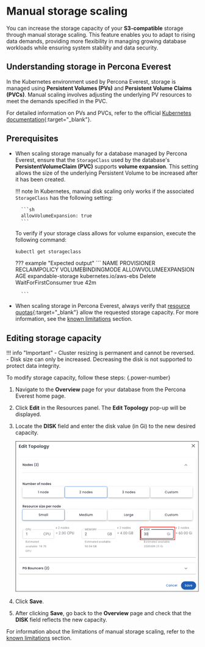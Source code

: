 # Manual storage scaling

You can increase the storage capacity of your **S3-compatible** storage through manual storage scaling. This feature enables you to adapt to rising data demands, providing more flexibility in managing growing database workloads while ensuring system stability and data security.

## Understanding storage in Percona Everest

In the Kubernetes environment used by Percona Everest, storage is managed using **Persistent Volumes (PVs)** and **Persistent Volume Claims (PVCs)**. Manual scaling involves adjusting the underlying PV resources to meet the demands specified in the PVC.

For detailed information on PVs and PVCs, refer to the official [Kubernetes documentation](https://kubernetes.io/docs/concepts/storage/persistent-volumes/){:target="_blank"}.

## Prerequisites

- When scaling storage manually for a database managed by Percona Everest, ensure that the `StorageClass` used by the database's **PersistentVolumeClaim (PVC)** supports **volume expansion**. This setting allows the size of the underlying Persistent Volume to be increased after it has been created.

    !!! note
        In Kubernetes, manual disk scaling only works if the associated `StorageClass` has the following setting:

        ```sh
        allowVolumeExpansion: true
        ```

    To verify if your storage class allows for volume expansion, execute the following command:

    ```sh
    kubectl get storageclass
    ```

    ??? example "Expected output"
        ```
NAME                   PROVISIONER             RECLAIMPOLICY   VOLUMEBINDINGMODE      ALLOWVOLUMEEXPANSION   AGE
expandable-storage     kubernetes.io/aws-ebs   Delete          WaitForFirstConsumer   true                   42m

        ```

- When scaling storage in Percona Everest, always verify that [resource quotas](https://kubernetes.io/docs/concepts/policy/resource-quotas/#storage-resource-quota){:target="_blank"} allow the requested storage capacity. For more information, see the [known limitations](../reference/known_limitations.md#manual-storage-scaling) section.

## Editing storage capacity

!!! info "Important"
    - Cluster resizing is permanent and cannot be reversed.
    - Disk size can only be increased. Decreasing the disk is not supported to protect data integrity.

To modify storage capacity, follow these steps:
{.power-number}

1. Navigate to the **Overview** page for your database from the Percona Everest home page.

2. Click **Edit** in the Resources panel.  The **Edit Topology** pop-up will be displayed.

3. Locate the **DISK** field and enter the disk value (in Gi) to the new desired capacity.

    ![!image](../images/edit_storage_capacity.png)

4. Click **Save**.

5. After clicking **Save**, go back to the **Overview** page and check that the **DISK** field reflects the new capacity.


For information about the limitations of manual storage scaling, refer to the [known limitations](../reference/known_limitations.md#manual-storage-scaling) section.






